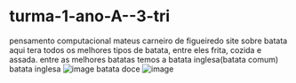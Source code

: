 # turma-1-ano-A--3-tri
pensamento computacional 
mateus carneiro de figueiredo
     site sobre batata
     aqui tera todos os melhores tipos de batata, entre eles frita, cozida e assada.
     entre as melhores batatas temos a batata inglesa(batata comum)  
     batata inglesa
 ![image](https://github.com/M4teusfig/turma-1-ano-A--3-tri/assets/146738069/e7f64107-bcd5-43ed-88c4-0a9144a2f59c)
 batata doce
![image](https://github.com/M4teusfig/turma-1-ano-A--3-tri/assets/146738069/fd2564bb-cbbc-4ce3-a5a0-b7c6e5058e67)
